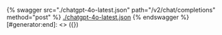 [#generator:start]: <> ({ "template": "openapi" })
{% swagger src="./chatgpt-4o-latest.json" path="/v2/chat/completions" method="post" %}
[./chatgpt-4o-latest.json](./chatgpt-4o-latest.json)
{% endswagger %}
[#generator:end]: <> ({})